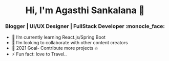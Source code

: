   <h1 align="center"> Hi, I'm Agasthi Sankalana 👋 </h1>
  <h3 align="center"> Blogger | UI/UX Designer | FullStack Developer :monocle_face:</h3>

- 🌱 I’m currently learning React.js/Spring Boot
- 👯 I’m looking to collaborate with other content creators
- :goal_net: 2021 Goal- Contribute more projects :fire:
- ⚡ Fun fact: love to Travel..


